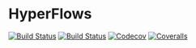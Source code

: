 # HyperFlows

[![Build Status](https://travis-ci.com/sprockmonty/HyperFlows.jl.svg?branch=master)](https://travis-ci.com/sprockmonty/HyperFlows.jl)
[![Build Status](https://ci.appveyor.com/api/projects/status/github/sprockmonty/HyperFlows.jl?svg=true)](https://ci.appveyor.com/project/sprockmonty/HyperFlows-jl)
[![Codecov](https://codecov.io/gh/sprockmonty/HyperFlows.jl/branch/master/graph/badge.svg)](https://codecov.io/gh/sprockmonty/HyperFlows.jl)
[![Coveralls](https://coveralls.io/repos/github/sprockmonty/HyperFlows.jl/badge.svg?branch=master)](https://coveralls.io/github/sprockmonty/HyperFlows.jl?branch=master)
